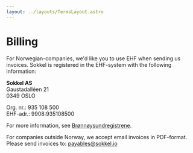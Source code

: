 ```yaml
---
layout: ../layouts/TermsLayout.astro
---
```


# Billing

For Norwegian-companies, we'd like you to use EHF when sending us invoices.
Sokkel is registered in the EHF-system with the following information:

**Sokkel AS**<br /> Gaustadalléen 21<br /> 0349 OSLO

Org. nr.: 935 108 500<br /> EHF-adr.: 9908:935108500<br />

For more information, see
<a href="https://virksomhet.brreg.no/nb/oppslag/enheter/935108500" target="_blank" rel="noopener noreferrer">Brønnøysundregistrene</a>.<br />

For companies outside Norway, we accept email invoices in PDF-format. Please
send invoices to: payables@sokkel.io
